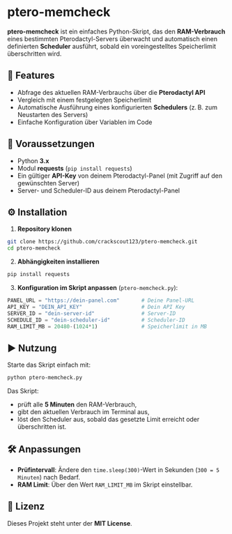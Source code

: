 # ptero-memcheck

**ptero-memcheck** ist ein einfaches Python-Skript, das den **RAM-Verbrauch** eines bestimmten Pterodactyl-Servers überwacht und automatisch einen definierten **Scheduler** ausführt, sobald ein voreingestelltes Speicherlimit überschritten wird.

## 📌 Features

- Abfrage des aktuellen RAM-Verbrauchs über die **Pterodactyl API**
- Vergleich mit einem festgelegten Speicherlimit
- Automatische Ausführung eines konfigurierten **Schedulers** (z. B. zum Neustarten des Servers)
- Einfache Konfiguration über Variablen im Code


## 🚀 Voraussetzungen

- Python **3.x**
- Modul **requests** (`pip install requests`)
- Ein gültiger **API-Key** von deinem Pterodactyl-Panel (mit Zugriff auf den gewünschten Server)
- Server- und Scheduler-ID aus deinem Pterodactyl-Panel


## ⚙️ Installation

1. **Repository klonen**

```bash
git clone https://github.com/crackscout123/ptero-memcheck.git
cd ptero-memcheck
```

2. **Abhängigkeiten installieren**

```bash
pip install requests
```

3. **Konfiguration im Skript anpassen** (`ptero-memcheck.py`):

```python
PANEL_URL = "https://dein-panel.com"       # Deine Panel-URL
API_KEY = "DEIN_API_KEY"                   # Dein API Key
SERVER_ID = "dein-server-id"               # Server-ID
SCHEDULE_ID = "dein-scheduler-id"          # Scheduler-ID
RAM_LIMIT_MB = 20480-(1024*1)              # Speicherlimit in MB
```


## ▶️ Nutzung

Starte das Skript einfach mit:

```bash
python ptero-memcheck.py
```

Das Skript:

- prüft alle **5 Minuten** den RAM-Verbrauch,
- gibt den aktuellen Verbrauch im Terminal aus,
- löst den Scheduler aus, sobald das gesetzte Limit erreicht oder überschritten ist.


## 🛠 Anpassungen

- **Prüfintervall**: Ändere den `time.sleep(300)`-Wert in Sekunden (`300 = 5 Minuten`) nach Bedarf.
- **RAM Limit**: Über den Wert `RAM_LIMIT_MB` im Skript einstellbar.


## 📄 Lizenz

Dieses Projekt steht unter der **MIT License**.

